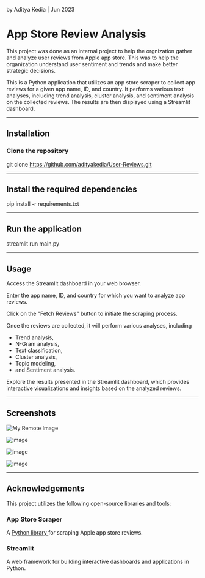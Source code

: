 by Aditya Kedia | Jun 2023

# App Store Review Analysis
This project was done as an internal project to help the orgnization gather and analyze user reviews from Apple app store. This was to help the organization understand user sentiment and trends and make better strategic decisions. 

This is a Python application that utilizes an app store scraper to collect app reviews for a given app name, ID, and country. It performs various text analyses, including trend analysis, cluster analysis, and sentiment analysis on the collected reviews. The results are then displayed using a Streamlit dashboard.

____
## Installation
### Clone the repository
git clone https://github.com/adityakedia/User-Reviews.git

____
## Install the required dependencies
pip install -r requirements.txt

____
## Run the application
streamlit run main.py

____
## Usage
Access the Streamlit dashboard in your web browser.

Enter the app name, ID, and country for which you want to analyze app reviews.

Click on the "Fetch Reviews" button to initiate the scraping process.

Once the reviews are collected, it will perform various analyses, including
 
- Trend analysis, 
- N-Gram analysis,
- Text classification,
- Cluster analysis, 
- Topic modeling,
- and Sentiment analysis.

Explore the results presented in the Streamlit dashboard, which provides interactive visualizations and insights based on the analyzed reviews.

____
## Screenshots

![My Remote Image]([https://rb.gy/k8jwm](https://file.notion.so/f/s/8dca3af5-7bae-4b40-a07f-c2836cd230a0/Untitled.png?id=5dc0ebc7-4217-4870-9f08-d30c13c289a2&table=block&spaceId=88bf9889-7860-4f8c-99cf-ee8a0e9f1c53&expirationTimestamp=1692856800000&signature=4ucitqzirLIeFDwcDYsSqHd53Qb7lmPejKt9JkCHU1U&downloadName=Untitled.png))

![image](https://github.com/adityakedia/User-Reviews/assets/2786870/3137d0ed-20fe-4894-8477-c08a420a8b99)

![image](https://github.com/adityakedia/User-Reviews/assets/2786870/0e81614c-3816-4c5d-82ce-d715c2384e0b)

![image](https://github.com/adityakedia/User-Reviews/assets/2786870/062a5195-553a-45aa-9277-451faed50708)


____
## Acknowledgements
This project utilizes the following open-source libraries and tools:

### App Store Scraper
A [Python library ](https://github.com/cowboy-bebug/app-store-scraper)for scraping Apple app store reviews.

### Streamlit 
A web framework for building interactive dashboards and applications in Python.
